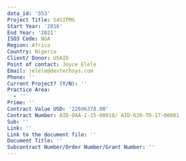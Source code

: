```yaml
---
data_id: '553'
Project Title: S4SIPMS
Start Year: '2016'
End Year: '2021'
ISO3 Code: NGA
Region: Africa
Country: Nigeria
Client/ Donor: USAID
Point of contact: Joyce Elele
Email: jelele@devtechsys.com
Phone: ''
Current Project? (Y/N): ''
Practice Area:
  - ''
Prime: ''
Contract Value USD: '22696378.00'
Contract Number: AID-OAA-I-15-00018/ AID-620-TO-17-00001
Sub: ''
Link: ''
Link to the document file: ''
Document Title: ''
Subcontract Number/Order Number/Grant Number: ''
---
```

